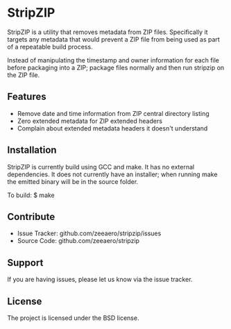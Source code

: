 StripZIP
========

StripZIP is a utility that removes metadata from ZIP files. Specifically it
targets any metadata that would prevent a ZIP file from being used as part of
a repeatable build process.

Instead of manipulating the timestamp and owner information for each file
before packaging into a ZIP; package files normally and then run stripzip on
the ZIP file.

Features
--------

- Remove date and time information from ZIP central directory listing
- Zero extended metadata for ZIP extended headers
- Complain about extended metadata headers it doesn't understand

Installation
------------

StripZIP is currently build using GCC and make. It has no external
dependencies. It does not currently have an installer; when running make the
emitted binary will be in the source folder.

To build:
    $ make

Contribute
----------

- Issue Tracker: github.com/zeeaero/stripzip/issues
- Source Code: github.com/zeeaero/stripzip

Support
-------

If you are having issues, please let us know via the issue tracker.

License
-------

The project is licensed under the BSD license.

